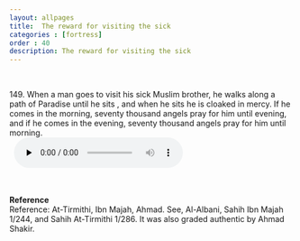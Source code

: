 ```yaml
---
layout: allpages
title:  The reward for visiting the sick
categories : [fortress]
order : 40
description: The reward for visiting the sick
---
```

&nbsp;
<div class="extra">149. When a man goes to visit his sick Muslim brother, he walks along a path of Paradise until he sits , and when he sits he is cloaked in mercy. If he comes in the morning, seventy thousand angels pray for him until evening, and if he comes in the evening, seventy thousand angels pray for him until morning.</div>
&nbsp;


<audio controls  preload="none">
  <source src="{{ site.baseurl }}/audio/fortress/149.mp3" type="audio/mpeg">
Your browser does not support the audio element.
</audio>


&nbsp;
<div class="duaextra" tabindex="0">
<div><strong>Reference</strong></div>
<div class="extra">Reference: At-Tirmithi, Ibn Majah, Ahmad. See, Al-Albani, Sahih Ibn Majah 1/244, and Sahih At-Tirmithi 1/286. It was also graded authentic by Ahmad Shakir.</div>
</div>